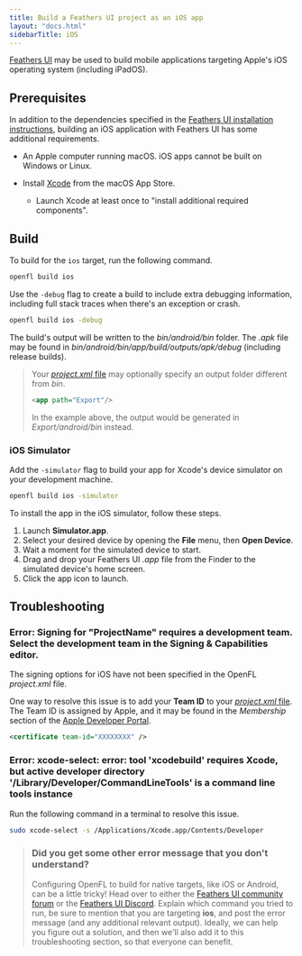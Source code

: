 ```yaml
---
title: Build a Feathers UI project as an iOS app
layout: "docs.html"
sidebarTitle: iOS
---
```


[Feathers UI](/) may be used to build mobile applications targeting Apple's iOS operating system (including iPadOS).

## Prerequisites

In addition to the dependencies specified in the [Feathers UI installation instructions](./installation.md), building an iOS application with Feathers UI has some additional requirements.

- An Apple computer running macOS. iOS apps cannot be built on Windows or Linux.

- Install [Xcode](https://developer.apple.com/xcode/) from the macOS App Store.

  - Launch Xcode at least once to "install additional required components".

## Build

To build for the `ios` target, run the following command.

```sh
openfl build ios
```

Use the `-debug` flag to create a build to include extra debugging information, including full stack traces when there's an exception or crash.

```sh
openfl build ios -debug
```

The build's output will be written to the _bin/android/bin_ folder. The _.apk_ file may be found in _bin/android/bin/app/build/outputs/apk/debug_ (including release builds).

> Your [_project.xml_ file](https://lime.openfl.org/docs/project-files/xml-format/) may optionally specify an output folder different from _bin_.
>
> ```xml
> <app path="Export"/>
> ```
>
> In the example above, the output would be generated in _Export/android/bin_ instead.

### iOS Simulator

Add the `-simulator` flag to build your app for Xcode's device simulator on your development machine.

```sh
openfl build ios -simulator
```

To install the app in the iOS simulator, follow these steps.

1. Launch **Simulator.app**.
1. Select your desired device by opening the **File** menu, then **Open Device**.
1. Wait a moment for the simulated device to start.
1. Drag and drop your Feathers UI _.app_ file from the Finder to the simulated device's home screen.
1. Click the app icon to launch.

## Troubleshooting

### Error: Signing for "ProjectName" requires a development team. Select the development team in the Signing & Capabilities editor.

The signing options for iOS have not been specified in the OpenFL _project.xml_ file.

One way to resolve this issue is to add your **Team ID** to your [_project.xml_ file](https://lime.openfl.org/docs/project-files/xml-format/). The Team ID is assigned by Apple, and it may be found in the _Membership_ section of the [Apple Developer Portal](https://developer.apple.com/account/).

```xml
<certificate team-id="XXXXXXXX" />
```

### Error: xcode-select: error: tool 'xcodebuild' requires Xcode, but active developer directory '/Library/Developer/CommandLineTools' is a command line tools instance

Run the following command in a terminal to resolve this issue.

```sh
sudo xcode-select -s /Applications/Xcode.app/Contents/Developer
```

> ### Did you get some other error message that you don't understand?
>
> Configuring OpenFL to build for native targets, like iOS or Android, can be a little tricky! Head over to either the [Feathers UI community forum](https://community.feathersui.com/) or the [Feathers UI Discord](https://discord.feathersui.com/). Explain which command you tried to run, be sure to mention that you are targeting **ios**, and post the error message (and any additional relevant output). Ideally, we can help you figure out a solution, and then we'll also add it to this troubleshooting section, so that everyone can benefit.
